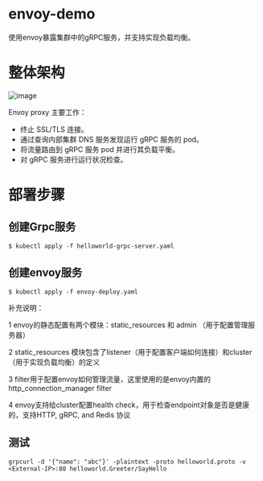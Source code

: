 # envoy-demo

使用envoy暴露集群中的gRPC服务，并支持实现负载均衡。

# 整体架构
![image](https://user-images.githubusercontent.com/42019725/113084217-269eb780-9210-11eb-9f24-19aba5130698.png)

Envoy proxy 主要工作：

- 终止 SSL/TLS 连接。
- 通过查询内部集群 DNS 服务发现运行 gRPC 服务的 pod。
- 将流量路由到 gRPC 服务 pod 并进行其负载平衡。
- 对 gRPC 服务进行运行状况检查。

# 部署步骤

## 创建Grpc服务

```
$ kubectl apply -f helloworld-grpc-server.yaml
```

## 创建envoy服务

```
$ kubectl apply -f envoy-deploy.yaml
```

补充说明：

1 envoy的静态配置有两个模块：static_resources 和 admin （用于配置管理服务器）

2 static_resources 模块包含了listener（用于配置客户端如何连接）和cluster （用于实现负载均衡）的定义

3 filter用于配置envoy如何管理流量，这里使用的是envoy内置的http_connection_manager filter

4 envoy支持给cluster配置health check，用于检查endpoint对象是否是健康的，支持HTTP, gRPC, and Redis 协议

## 测试

```
grpcurl -d '{"name": "abc"}' -plaintext -proto helloworld.proto -v <External-IP>:80 helloworld.Greeter/SayHello
```
